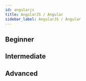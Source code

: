 ```yaml
---
id: angularjs
title: AngularJS / Angular
sidebar_label: AngularJS / Angular
---
```


## Beginner

## Intermediate

## Advanced
